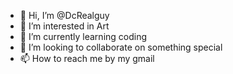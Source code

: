- 👋 Hi, I’m @DcRealguy
- 👀 I’m interested in Art
- 🌱 I’m currently learning coding
- 💞️ I’m looking to collaborate on something special
- 📫 How to reach me by my gmail 

<!---
DcRealguy/DcRealguy is a ✨ special ✨ repository because its `README.md` (this file) appears on your GitHub profile.
You can click the Preview link to take a look at your changes.
--->
